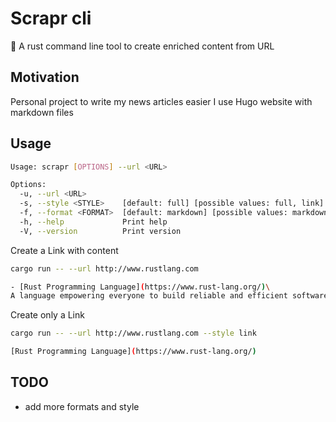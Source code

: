 # Scrapr cli

🦀 A rust command line tool to create enriched content from URL

## Motivation

Personal project to write my news articles easier
I use Hugo website with markdown files

## Usage

```bash
Usage: scrapr [OPTIONS] --url <URL>

Options:
  -u, --url <URL>
  -s, --style <STYLE>    [default: full] [possible values: full, link]
  -f, --format <FORMAT>  [default: markdown] [possible values: markdown]
  -h, --help             Print help
  -V, --version          Print version
```

Create a Link with content

```bash
cargo run -- --url http://www.rustlang.com

- [Rust Programming Language](https://www.rust-lang.org/)\
A language empowering everyone to build reliable and efficient software.
```

Create only a Link

```bash
cargo run -- --url http://www.rustlang.com --style link

[Rust Programming Language](https://www.rust-lang.org/)
```

## TODO

- add more formats and style
